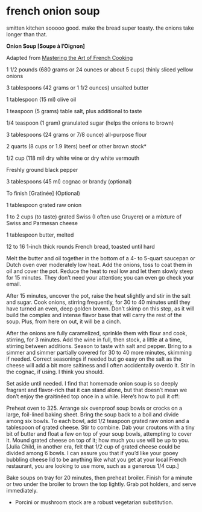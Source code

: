 # french onion soup

smitten kitchen
sooooo good. make the bread super toasty. the onions take longer than that. 

**Onion Soup [Soupe à l’Oignon]**

Adapted from [Mastering the Art of French Cooking](http://www.amazon.com/gp/product/0375413405/ref=as_li_ss_tl?ie=UTF8&tag=smitten-20&linkCode=as2&camp=1789&creative=390957&creativeASIN=0375413405)

1 1/2 pounds (680 grams or 24 ounces or about 5 cups) thinly sliced yellow onions

3 tablespoons (42 grams or 1 1/2 ounces) unsalted butter

1 tablespoon (15 ml) olive oil

1 teaspoon (5 grams) table salt, plus additional to taste

1/4 teaspoon (1 gram) granulated sugar (helps the onions to brown)

3 tablespoons (24 grams or 7/8 ounce) all-purpose flour

2 quarts (8 cups or 1.9 liters) beef or other brown stock*

1/2 cup (118 ml) dry white wine or dry white vermouth

Freshly ground black pepper

3 tablespoons (45 ml) cognac or brandy (optional)

To finish [Gratinée] (Optional)

1 tablespoon grated raw onion

1 to 2 cups (to taste) grated Swiss (I often use Gruyere) or a mixture of Swiss and Parmesan cheese

1 tablespoon butter, melted

12 to 16 1-inch thick rounds French bread, toasted until hard

Melt the butter and oil together in the bottom of a 4- to 5-quart saucepan or Dutch oven over moderately low heat. Add the onions, toss to coat them in oil and cover the pot. Reduce the heat to real low and let them slowly steep for 15 minutes. They don’t need your attention; you can even go check your email.

After 15 minutes, uncover the pot, raise the heat slightly and stir in the salt and sugar. Cook onions, stirring frequently, for 30 to 40 minutes until they have turned an even, deep golden brown. Don’t skimp on this step, as it will build the complex and intense flavor base that will carry the rest of the soup. Plus, from here on out, it will be a cinch.

After the onions are fully caramelized, sprinkle them with flour and cook, stirring, for 3 minutes. Add the wine in full, then stock, a little at a time, stirring between additions. Season to taste with salt and pepper. Bring to a simmer and simmer partially covered for 30 to 40 more minutes, skimming if needed. Correct seasonings if needed but go easy on the salt as the cheese will add a bit more saltiness and I often accidentally overdo it. Stir in the cognac, if using. I think you should.

Set aside until needed. I find that homemade onion soup is so deeply fragrant and flavor-rich that it can stand alone, but that doesn’t mean we don’t enjoy the graitinéed top once in a while. Here’s how to pull it off:

Preheat oven to 325. Arrange six ovenproof soup bowls or crocks on a large, foil-lined baking sheet. Bring the soup back to a boil and divide among six bowls. To each bowl, add 1/2 teaspoon grated raw onion and a tablespoon of grated cheese. Stir to combine. Dab your croutons with a tiny bit of butter and float a few on top of your soup bowls, attempting to cover it. Mound grated cheese on top of it; how much you use will be up to you. [Julia Child, in another era, felt that 1/2 cup of grated cheese could be divided among 6 bowls. I can assure you that if you’d like your gooey bubbling cheese lid to be anything like what you get at your local French restaurant, you are looking to use more, such as a generous 1/4 cup.]

Bake soups on tray for 20 minutes, then preheat broiler. Finish for a minute or two under the broiler to brown the top lightly. Grab pot holders, and serve immediately.

* Porcini or mushroom stock are a robust vegetarian substitution.

